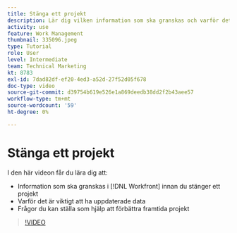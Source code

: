 ```yaml
---
title: Stänga ett projekt
description: Lär dig vilken information som ska granskas och varför det är viktigt att ha uppdaterade data i ett projekt innan du stänger det i [!DNL  Workfront].
activity: use
feature: Work Management
thumbnail: 335096.jpeg
type: Tutorial
role: User
level: Intermediate
team: Technical Marketing
kt: 8783
exl-id: 7dad82df-ef20-4ed3-a52d-27f52d05f678
doc-type: video
source-git-commit: d39754b619e526e1a869deedb38dd2f2b43aee57
workflow-type: tm+mt
source-wordcount: '59'
ht-degree: 0%

---
```


# Stänga ett projekt

I den här videon får du lära dig att:

* Information som ska granskas i [!DNL Workfront] innan du stänger ett projekt
* Varför det är viktigt att ha uppdaterade data
* Frågor du kan ställa som hjälp att förbättra framtida projekt

>[!VIDEO](https://video.tv.adobe.com/v/335096/?quality=12)

<!---
learn more urls:
Update task status
Issue statuses
--->
